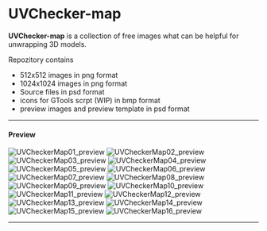 # UVChecker-map

**UVChecker-map** is a collection of free images what can be helpful for unwrapping 3D models.

Repozitory contains
- 512x512 images in png format
- 1024x1024 images in png format
- Source files in psd format
- icons for GTools scrpt (WIP) in bmp format
- preview images and preview template in psd format


- - -

#### Preview

![UVCheckerMap01_preview](UVCheckerMaps/UVCheckerMap01_preview.png)
![UVCheckerMap02_preview](UVCheckerMaps/UVCheckerMap02_preview.png)
![UVCheckerMap03_preview](UVCheckerMaps/UVCheckerMap03_preview.png)
![UVCheckerMap04_preview](UVCheckerMaps/UVCheckerMap04_preview.png)
![UVCheckerMap05_preview](UVCheckerMaps/UVCheckerMap05_preview.png)
![UVCheckerMap06_preview](UVCheckerMaps/UVCheckerMap06_preview.png)
![UVCheckerMap07_preview](UVCheckerMaps/UVCheckerMap07_preview.png)
![UVCheckerMap08_preview](UVCheckerMaps/UVCheckerMap08_preview.png)
![UVCheckerMap09_preview](UVCheckerMaps/UVCheckerMap09_preview.png)
![UVCheckerMap10_preview](UVCheckerMaps/UVCheckerMap10_preview.png)
![UVCheckerMap11_preview](UVCheckerMaps/UVCheckerMap11_preview.png)
![UVCheckerMap12_preview](UVCheckerMaps/UVCheckerMap12_preview.png)
![UVCheckerMap13_preview](UVCheckerMaps/UVCheckerMap13_preview.png)
![UVCheckerMap14_preview](UVCheckerMaps/UVCheckerMap14_preview.png)
![UVCheckerMap15_preview](UVCheckerMaps/UVCheckerMap15_preview.png)
![UVCheckerMap16_preview](UVCheckerMaps/UVCheckerMap16_preview.png)


- - -

